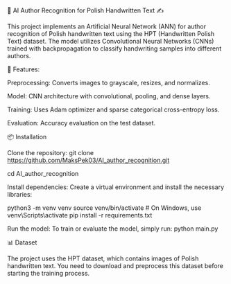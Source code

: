 🤖 AI Author Recognition for Polish Handwritten Text ✍️

This project implements an Artificial Neural Network (ANN) for author recognition of Polish handwritten text using the HPT (Handwritten Polish Text) dataset. The model utilizes Convolutional Neural Networks (CNNs) trained with backpropagation to classify handwriting samples into different authors.

🚀 Features:

Preprocessing: Converts images to grayscale, resizes, and normalizes. 

Model: CNN architecture with convolutional, pooling, and dense layers. 

Training: Uses Adam optimizer and sparse categorical cross-entropy loss. 

Evaluation: Accuracy evaluation on the test dataset.

📦 Installation 

Clone the repository: git clone https://github.com/MaksPek03/AI_author_recognition.git 

cd AI_author_recognition

Install dependencies: Create a virtual environment and install the necessary libraries:

python3 -m venv venv source venv/bin/activate # On Windows, use venv\Scripts\activate pip install -r requirements.txt

Run the model: To train or evaluate the model, simply run: python main.py

📊 Dataset 

The project uses the HPT dataset, which contains images of Polish handwritten text. You need to download and preprocess this dataset before starting the training process.
